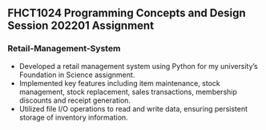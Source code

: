 ## FHCT1024 Programming Concepts and Design Session 202201 Assignment 
### Retail-Management-System
- Developed a retail management system using Python for my university’s Foundation in Science assignment. 
- Implemented key features including item maintenance, stock management, stock replacement, sales transactions, membership 
discounts and receipt generation. 
- Utilized file I/O operations to read and write data, ensuring persistent storage of inventory information.
